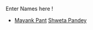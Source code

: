 Enter Names here !
- [Mayank Pant](https://github.com/obiwan04kanobi)
[Shweta Pandey](https://github.com/Shweta12121)
